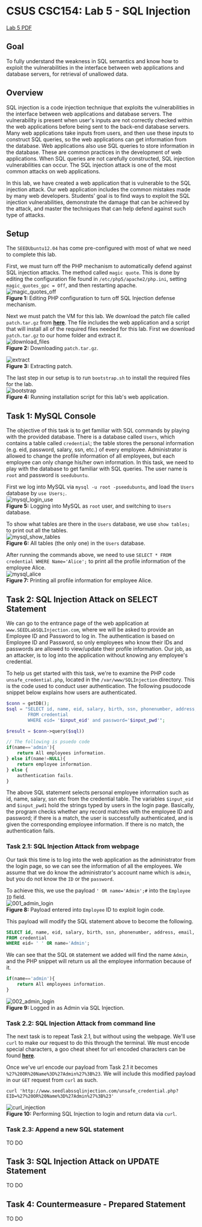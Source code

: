 # CSUS CSC154: Lab 5 - SQL Injection  
[Lab 5 PDF](./writeup/pdf/)  

## Goal  
To fully understand the weakness in SQL semantics and know how to exploit the vulnerabilities in the interface between web applications and database servers, for retrieval of unallowed data.  

## Overview  
SQL injection is a code injection technique that exploits the vulnerabilities in the interface between web applications and database servers. The vulnerability is present when user's inputs are not correctly checked within the web applications before being sent to the back-end database servers. Many web applications take inputs from users, and then use these inputs to construct SQL queries, so the web applications can get information from the database. Web applications also use SQL queries to store information in the database. These are common practices in the development of web applications. When SQL queries are not carefully constructed, SQL injection vulnerabilities can occur. The SQL injection attack is one of the most common attacks on web applications. 

In this lab, we have created a web application that is vulnerable to the SQL injection attack. Our web application includes the common mistakes made by many web developers. Students' goal is to find ways to exploit the SQL injection vulnerabilities, demonstrate the damage that can be achieved by the attack, and master the techniques that can help defend against such type of attacks.  

## Setup  
The `SEEDUbuntu12.04` has come pre-configured with most of what we need to complete this lab.  

First, we must turn off the PHP mechanism to automatically defend against SQL injection attacks. The method called `magic quote`. This is done by editing the configuration file found in `/etc/php5/apache2/php.ini`, setting `magic_quotes_gpc = Off`, and then restarting apache.  
![magic_quotes_off](./writeup/images/magic_quotes_off.png)  
**Figure 1:** Editing PHP configuration to turn off SQL Injection defense mechanism.  

Next we must patch the VM for this lab. We download the patch file called `patch.tar.gz` from **[here](http://www.cis.syr.edu/~wedu/seed/Labs_12.04/Web/Web_SQL_Injection/files/patch.tar.gz)**. The file includes the web application and a script that will install all of the required files needed for this lab. First we download `patch.tar.gz` to our home folder and extract it.   
![download_files](./writeup/images/download_files.png)  
**Figure 2:** Downloading `patch.tar.gz`.  

![extract](./writeup/images/extract.png)  
**Figure 3:** Extracting patch.

The last step in our setup is to run `bootstrap.sh` to install the required files for the lab.  
![bootstrap](./writeup/images/bootstrap.png)  
**Figure 4:** Running installation script for this lab's web application.  


## Task 1: MySQL Console   
The objective of this task is to get familiar with SQL commands by playing with the provided database. There is a database called `Users`, which contains a table called `credential`; the table stores the personal information (e.g. eid, password, salary, ssn, etc.) of every employee. Administrator is allowed to change the profile information of all employees, but each employee can only change his/her own information. In this task, we need to play with the database to get familiar with SQL queries. The user name is `root` and password is `seedubuntu`.  

First we log into MySQL via `mysql -u root -pseedubuntu`, and load the `Users` database by `use Users;`.   
![mysql_login_use](./writeup/images/mysql_login_use.png)  
**Figure 5:** Logging into MySQL as `root` user, and switching to `Users` database.  

To show what tables are there in the `Users` database, we use `show tables;` to print out all the tables.  
![mysql_show_tables](./writeup/images/mysql_show_tables.png)  
**Figure 6:** All tables (the only one) in the `Users` database. 

After running the commands above, we need to use `SELECT * FROM credential WHERE Name='Alice';` to print all the profile information of the employee Alice.  
![mysql_alice](./writeup/images/mysql_alice.png)  
**Figure 7:** Printing all profile information for employee Alice.  


## Task 2: SQL Injection Attack on SELECT Statement  
We can go to the entrance page of the web application at `www.SEEDLabSQLInjection.com`, where we will be asked to provide an Employee ID and Password to log in. The authentication is based on Employee ID and Password, so only employees who know their IDs and passwords are allowed to view/update their profile information. Our job, as an attacker, is to log into the application without knowing any employee's credential.  

To help us get started with this task, we're to examine the PHP code `unsafe_credential.php`, located in the `/var/www/SQLInjection` directory. This is the code used to conduct user authentication. The following psudocode snippet below explains how users are authenticated.

```php
$conn = getDB();
$sql = "SELECT id, name, eid, salary, birth, ssn, phonenumber, address, email, nickname, Password
		FROM credential
		WHERE eid= '$input_eid' and password='$input_pwd'";

$result = $conn->query($sql))

// The following is psuedo code
if(name=='admin'){
	return All employees information.
} else if(name!=NULL){
	return employee information.
} else {
	authentication fails.
}
```

The above SQL statement selects personal employee information such as id, name, salary, ssn etc from the credential table. The variables `$input_eid` and `$input_pwd1` hold the strings typed by users in the login page. Basically, the program checks whether any record matches with the employee ID and password; if there is a match, the user is successfully authenticated, and is given the corresponding employee information. If there is no match, the authentication fails.  

### Task 2.1: SQL Injection Attack from webpage  
Our task this time is to log into the web application as the administrator from the login page, so we can see the information of all the employees. We assume that we do know the administrator's account name which is `admin`, but you do not know the `ID` or the `password`.   

To achieve this, we use the payload `' OR name='Admin';#` into the `Employee ID` field.  
![001_admin_login](./writeup/images/001_admin_login.png)  
**Figure 8:** Payload entered into `Employee` ID to exploit login code.  

This payload will modify the SQL statement above to become the following.  

 ```sql
 SELECT id, name, eid, salary, birth, ssn, phonenumber, address, email, nickname, Password 
 FROM credential 
 WHERE eid= ' ' OR name='Admin';
 ```

We can see that the SQL `OR` statement we added will find the name `Admin`, and the PHP snippet will return us all the employee information because of it.  

```php
if(name=='admin'){
	return All employees information.
} 
``` 

![002_admin_login](./writeup/images/002_admin_login.png)  
**Figure 9:** Logged in as Admin via SQL Injection.  


### Task 2.2: SQL Injection Attack from command line  
The next task is to repeat Task 2.1, but without using the webpage. We'll use `curl` to make our request to do this through the terminal. We must encode special characters, a goo cheat sheet for url encoded characters can be found **[here](https://www.degraeve.com/reference/urlencoding.php)**.

Once we've url encode our payload from Task 2.1 it becomes `%27%20OR%20Name%3D%27Admin%27%3B%23`. We will include this modified payload in our `GET` request from `curl` as such.

```
curl 'http://www.seedlabssqlinjection.com/unsafe_credential.php?EID=%27%20OR%20Name%3D%27Admin%27%3B%23'
```

![curl_injection](./writeup/images/curl_injection.png)  
**Figure 10:** Performing SQL Injection to login and return data via `curl`.  

### Task 2.3: Append a new SQL statement  
TO DO  


  

## Task 3: SQL Injection Attack on UPDATE Statement  
TO DO  

  

## Task 4: Countermeasure - Prepared Statement
TO DO